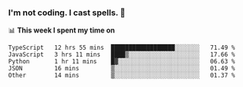 ### I'm not coding. I cast spells. 🎩

📊 **This week I spent my time on**
<!--START_SECTION:waka-->
```text
TypeScript   12 hrs 55 mins  ██████████████████░░░░░░░   71.49 % 
JavaScript   3 hrs 11 mins   ████▒░░░░░░░░░░░░░░░░░░░░   17.66 % 
Python       1 hr 11 mins    █▓░░░░░░░░░░░░░░░░░░░░░░░   06.63 % 
JSON         16 mins         ▒░░░░░░░░░░░░░░░░░░░░░░░░   01.49 % 
Other        14 mins         ▒░░░░░░░░░░░░░░░░░░░░░░░░   01.37 % 
```
<!--END_SECTION:waka-->
